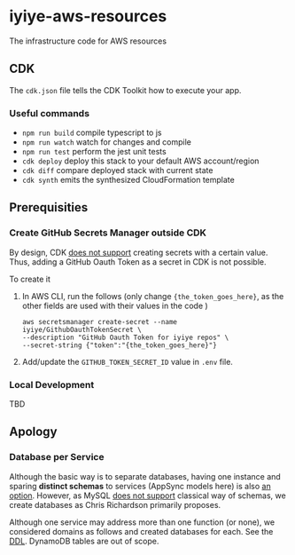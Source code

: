 # iyiye-aws-resources

The infrastructure code for AWS resources

## CDK

The `cdk.json` file tells the CDK Toolkit how to execute your app.

### Useful commands

- `npm run build` compile typescript to js
- `npm run watch` watch for changes and compile
- `npm run test` perform the jest unit tests
- `cdk deploy` deploy this stack to your default AWS account/region
- `cdk diff` compare deployed stack with current state
- `cdk synth` emits the synthesized CloudFormation template

## Prerequisities

### Create GitHub Secrets Manager outside CDK

By design, CDK [does not support](https://github.com/aws/aws-cdk/issues/5810#issuecomment-672736662) creating secrets with a certain value. Thus, adding a GitHub Oauth Token as a secret in CDK is not possible.

To create it

1. In AWS CLI, run the follows (only change `{the_token_goes_here}`, as the other fields are used with their values in the code )

   ```
   aws secretsmanager create-secret --name iyiye/GithubOauthTokenSecret \
   --description "GitHub Oauth Token for iyiye repos" \
   --secret-string {"token":"{the_token_goes_here}"}
   ```

2. Add/update the `GITHUB_TOKEN_SECRET_ID` value in `.env` file.

### Local Development

TBD

## Apology

### Database per Service

Although the basic way is to separate databases, having one instance and sparing **distinct schemas** to services (AppSync models here) is also [an option](https://microservices.io/patterns/data/database-per-service.html). However, as MySQL [does not support](https://stackoverflow.com/a/11618350/4636715) classical way of schemas, we create databases as Chris Richardson primarily proposes.

Although one service may address more than one function (or none), we considered domains as follows and created databases for each. See the [DDL](bootstrap/prod-iyiye-rds-cluster-1.ddl.sql). DynamoDB tables are out of scope.
